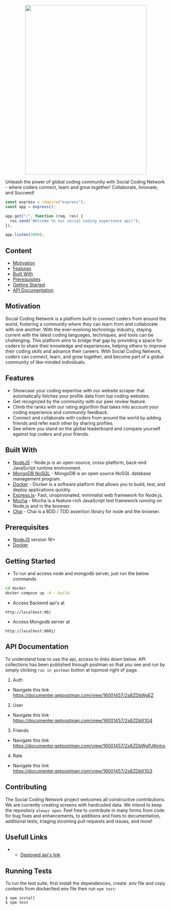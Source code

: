 <p align="center">
  <img width="380" height="530" src="https://res.cloudinary.com/dqdnwfv3r/image/upload/v1674562207/Social_Coding-3-2_vxzvjs.jpg">
</p>

Unleash the power of global coding community with Social Coding Network - where coders connect, learn and grow together! Collaborate, Innovate, and Succeed!

```js
const express = require("express");
const app = express();

app.get("/", function (req, res) {
  res.send("Welcome to our social coding experience api!");
});

app.listen(3000);
```

## Content

- [Motivation](#Motivation)
- [Features](#Features)
- [Built With](#Built-With)
- [Prerequisites](#Prerequisites)
- [Getting Started](#Getting-Started)
- [API Documentation](#API-Documentation)

## Motivation

Social Coding Network is a platform built to connect coders from around the world, fostering a community where they can learn from and collaborate with one another. With the ever-evolving technology industry, staying current with the latest coding languages, techniques, and tools can be challenging. This platform aims to bridge that gap by providing a space for coders to share their knowledge and experiences, helping others to improve their coding skills and advance their careers. With Social Coding Network, coders can connect, learn, and grow together, and become part of a global community of like-minded individuals.

## Features

- Showcase your coding expertise with our website scraper that automatically fetches your profile data from top coding websites.
- Get recognized by the community with our peer review feature.
- Climb the ranks with our rating algorithm that takes into account your coding experience and community feedback.
- Connect and collaborate with coders from around the world by adding friends and refer each other by sharing profiles.
- See where you stand on the global leaderboard and compare yourself against top coders and your friends.

## Built With

- [NodeJS](https://nodejs.org/en/) - Node.js is an open-source, cross-platform, back-end JavaScript runtime environment.
- [MongoDB NoSQL](https://www.mongodb.com) - MongoDB is an open source NoSQL database management program.
- [Docker](https://www.docker.com) - Docker is a software platform that allows you to build, test, and deploy applications quickly.
- [Express.js](https://expressjs.com)- Fast, unopinionated, minimalist web framework for Node.js.
- [Mocha](https://mochajs.org) - Mocha is a feature-rich JavaScript test framework running on Node.js and in the browser.
- [Chai](https://chaijs.com) - Chai is a BDD / TDD assertion library for node and the browser.

## Prerequisites

- [NodeJS](https://nodejs.org/en/) version 16+
- [Docker](https://www.docker.com)

## Getting Started

- To run and access node and mongodb server, just run the below commands

```bash
cd docker
docker-compose up -d --build
```

- Access Backend api's at

```http
http://localhost:80/
```

- Access Mongodb server at

```http
http://localhost:8081/
```

## API Documentation

To understand how to use the api, access to links down below. API collections has been published through postman so that you see and run by simply clicking `run in postman` button at topmost right of page.

1. Auth

- Navigate this link https://documenter.getpostman.com/view/16001457/2s8ZDbWgEZ

2. User

- Navigate this link https://documenter.getpostman.com/view/16001457/2s8ZDbX1G4

3. Friends

- Navigate this link https://documenter.getpostman.com/view/16001457/2s8ZDbWgPJ#intro

4. Rate

- Navigate this link https://documenter.getpostman.com/view/16001457/2s8ZDbX1G3

## Contributing

The Social Coding Network project welcomes all constructive contributions. We are currently creating screens with hardcoded data. We intend to keep the repository `always open`. Feel free to contribute in many forms from code for bug fixes and enhancements, to additions and fixes to documentation, additional tests, triaging incoming pull requests and issues, and more!

## Usefull Links

- - [Deployed api's link](https://social-coding-experience.vercel.app)

## Running Tests

To run the test suite, first install the dependencies, create .env file and copy contents from docker/test.env file then run `npm test`:

```console
$ npm install
$ npm test
```
